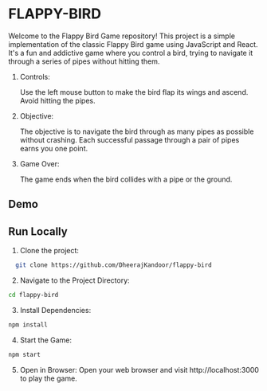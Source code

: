
# FLAPPY-BIRD

Welcome to the Flappy Bird Game repository! This project is a simple implementation of the classic Flappy Bird game using JavaScript and React. It's a fun and addictive game where you control a bird, trying to navigate it through a series of pipes without hitting them.

1. Controls:

    Use the left mouse button to make the bird flap its wings and ascend.
    Avoid hitting the pipes.

2. Objective:

    The objective is to navigate the bird through as many pipes as possible without crashing.
    Each successful passage through a pair of pipes earns you one point.

3. Game Over:

    The game ends when the bird collides with a pipe or the ground.
## Demo




## Run Locally

1. Clone the project:

```bash
  git clone https://github.com/DheerajKandoor/flappy-bird
```

2. Navigate to the Project Directory:
```bash
cd flappy-bird
```
3. Install Dependencies:
```bash
npm install

```
4. Start the Game:
```bash
npm start
```
5. Open in Browser:
Open your web browser and visit http://localhost:3000 to play the game.
